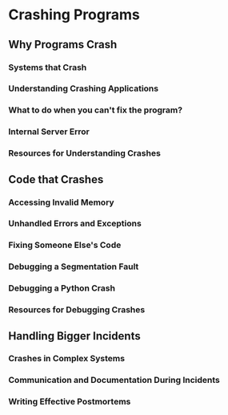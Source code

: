 # Crashing Programs

## Why Programs Crash

### Systems that Crash

### Understanding Crashing Applications

### What to do when you can't fix the program?

### Internal Server Error

### Resources for Understanding Crashes

## Code that Crashes

### Accessing Invalid Memory

### Unhandled Errors and Exceptions

### Fixing Someone Else's Code

### Debugging a Segmentation Fault

### Debugging a Python Crash

### Resources for Debugging Crashes

## Handling Bigger Incidents

### Crashes in Complex Systems

### Communication and Documentation During Incidents

### Writing Effective Postmortems
